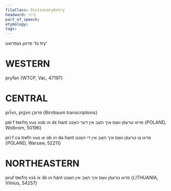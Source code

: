 ```yaml
---
fileClass: DictionaryEntry
headword: פּרוּוון
part_of_speech: 
etymology: 
tags: 
---
```

פּרוּוון
געפּרוּווט
'to try'

WESTERN
========

pryfən {WTCP, Vác, 47197}

CENTRAL
========

prï̂vn, prjjvn פּרוּבן {Birnbaum transcriptions}

pʀiˑf tʀɛfɱ vus xob ɩn dɛ hant פּרוּוו טרעפֿן וואָס איך האָב אין דער האַנט {POLAND, Wolbrom, 50196}

priˑf cə trefn vus ɩx ob ɩn də hant פּרוּוו צו טרעפֿן וואָס איך האָב אין די האַנט {POLAND, Warsaw, 52211}

NORTHEASTERN
==============

pruf tʀɛfɱ vɔs̀ ix ɔ́b ɩn ɦánt פּרוּוו טרעפֿן וואָס איך האָב אין האַנט {LITHUANIA, Vilnius, 54257}